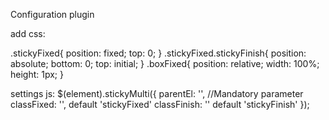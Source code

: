 Configuration plugin

add css:

.stickyFixed{
  position: fixed;
  top: 0;
}
.stickyFixed.stickyFinish{
  position: absolute;
  bottom: 0;
  top: initial;
}
.boxFixed{
  position: relative;
  width: 100%;
  height: 1px;
}


settings js:
  $(element).stickyMulti({
    parentEl: '',  //Mandatory parameter
    classFixed: '', default 'stickyFixed'
 	  classFinish: '' default 'stickyFinish'
  });

